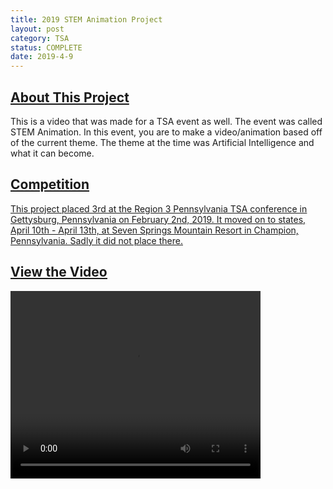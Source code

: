 ```yaml
---
title: 2019 STEM Animation Project
layout: post
category: TSA
status: COMPLETE
date: 2019-4-9
---
```


## <u>About This Project</u>

This is a video that was made for a TSA event as well.  The event was called STEM Animation.  In this event, you are to make a video/animation based off of the current theme.  The theme at the time was Artificial Intelligence and what it can become.

## <u>Competition<u>

This project placed 3rd at the Region 3 Pennsylvania TSA conference in Gettysburg, Pennsylvania on February 2nd, 2019.  It moved on to states, April 10th - April 13th, at Seven Springs Mountain Resort in Champion, Pennsylvania. Sadly it did not place there.

## <u>View the Video</u>

<video width="400" height="300" controls>
  <source src="https://www.bradykondek.ga/videos/2019-stem-animation.mp4" type="video/mp4">
  Your browser does not support displaying videos through HTML.
</video>
